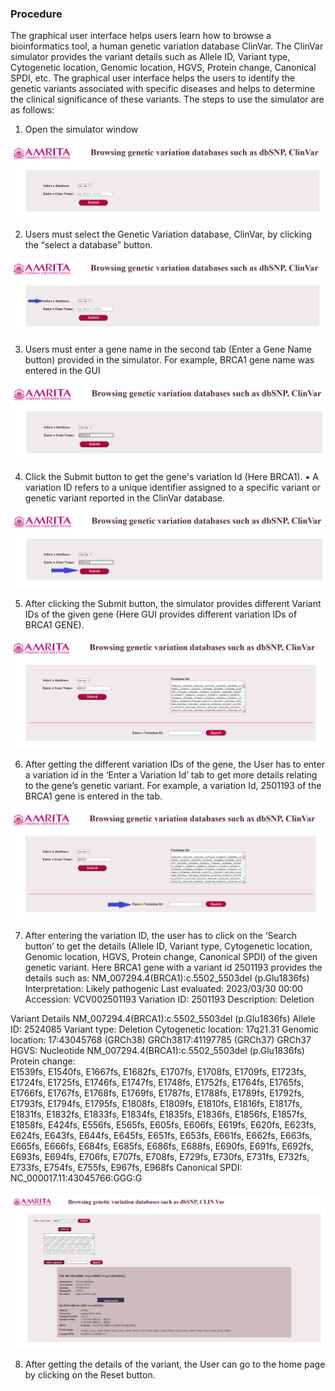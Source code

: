 ### Procedure

The graphical user interface helps users learn how to browse a bioinformatics tool, a human genetic variation database ClinVar. The ClinVar simulator provides the variant details such as Allele ID, Variant type, Cytogenetic location, Genomic location, HGVS, Protein change, Canonical SPDI, etc. The graphical user interface helps the users to identify the genetic variants associated with specific diseases and helps to determine the clinical significance of these variants. The steps to use the simulator are as follows:

1.	Open the simulator window



<img src="images/P1.png" title="" />
 

2.	Users must select the Genetic Variation database, ClinVar, by clicking the “select a database” button.

<img src="images/P2.png" title="" />

3.	Users must enter a gene name in the second tab (Enter a Gene Name button) provided in the simulator. For example, BRCA1 gene name was entered in the GUI

<img src="images/P3.png" title="" />

4.	Click the Submit button to get the gene's variation Id (Here BRCA1). 
  •	A variation ID refers to a unique identifier assigned to a specific variant or genetic variant reported in the ClinVar database.


<img src="images/P4.png" title="" />


5.  After clicking the Submit button, the simulator provides different Variant IDs of the given gene (Here GUI provides different variation IDs of BRCA1 GENE).

<img src="images/p5.png" title="" />

6.  After getting the different variation IDs of the gene, the User has to enter a variation id in the ‘Enter a Variation Id’ tab to get more details relating to the gene’s genetic variant. For example, a variation Id, 2501193 of the BRCA1 gene is entered in the tab.

<img src="images/p6.png" title="" />

7. After entering the variation ID, the user has to click on the ‘Search button’ to get the details (Allele ID, Variant type, Cytogenetic location, Genomic location, HGVS, Protein change, Canonical SPDI) of the given genetic variant.
Here BRCA1 gene with a variant id 2501193 provides the details such as:
NM_007294.4(BRCA1):c.5502_5503del (p.Glu1836fs)
Interpretation:     	 Likely pathogenic
Last evaluated:     	 2023/03/30 00:00
Accession:     	             VCV002501193
Variation ID:     	 2501193
Description:     	           Deletion

Variant Details
NM_007294.4(BRCA1):c.5502_5503del (p.Glu1836fs)
Allele ID:     	            2524085
Variant type:     	            Deletion
Cytogenetic location:    17q21.31
Genomic location:         17:43045768 (GRCh38)     GRCh3817:41197785 (GRCh37)     GRCh37
HGVS:     	             Nucleotide     NM_007294.4(BRCA1):c.5502_5503del (p.Glu1836fs)
Protein change:     	
E1539fs, E1540fs, E1667fs, E1682fs, E1707fs, E1708fs, E1709fs, E1723fs, E1724fs, E1725fs, E1746fs, E1747fs, E1748fs, E1752fs, E1764fs, E1765fs, E1766fs, E1767fs, E1768fs, E1769fs, E1787fs, E1788fs, E1789fs, E1792fs, E1793fs, E1794fs, E1795fs, E1808fs, E1809fs, E1810fs, E1816fs, E1817fs, E1831fs, E1832fs, E1833fs, E1834fs, E1835fs, E1836fs, E1856fs, E1857fs, E1858fs, E424fs, E556fs, E565fs, E605fs, E606fs, E619fs, E620fs, E623fs, E624fs, E643fs, E644fs, E645fs, E651fs, E653fs, E661fs, E662fs, E663fs, E665fs, E666fs, E684fs, E685fs, E686fs, E688fs, E690fs, E691fs, E692fs, E693fs, E694fs, E706fs, E707fs, E708fs, E729fs, E730fs, E731fs, E732fs, E733fs, E754fs, E755fs, E967fs, E968fs
Canonical SPDI:     	NC_000017.11:43045766:GGG:G


<img src="images/P7.png" title="" />
 


8. After getting the details of the variant, the User can go to the home page by clicking on the Reset button.


<img src="images/P8.png" title="" />
